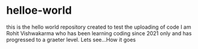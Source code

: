 # helloe-world
this is the hello world repository created to test the uploading of code
I am Rohit Vishwakarma who has been learning coding since 2021 only and has progressed to a graeter level.
Lets see...How it goes
